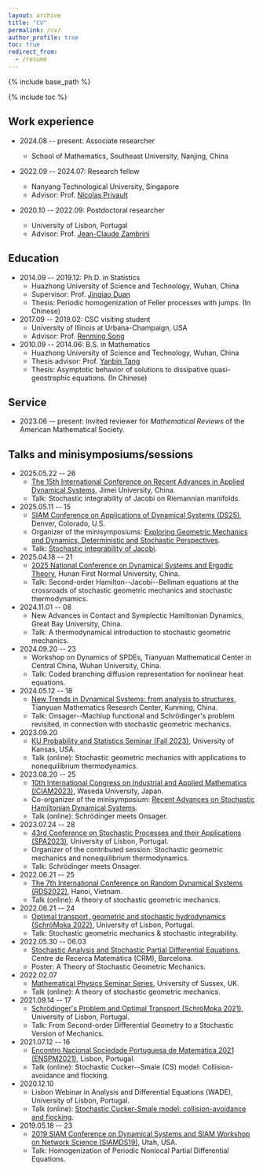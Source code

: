```yaml
---
layout: archive
title: "CV"
permalink: /cv/
author_profile: true
toc: true
redirect_from:
  - /resume
---
```


{% include base_path %}

{% include toc %}

## Work experience

* 2024.08 -- present: Associate researcher
  * School of Mathematics, Southeast University, Nanjing, China

* 2022.09 -- 2024.07: Research fellow
  * Nanyang Technological University, Singapore
  * Advisor: Prof. [Nicolas Privault](https://personal.ntu.edu.sg/nprivault/)

* 2020.10 -- 2022.09: Postdoctoral researcher
  * University of Lisbon, Portugal
  * Advisor: Prof. [Jean-Claude Zambrini](http://gfm.cii.fc.ul.pt/people/jczambrini/)


## Education

* 2014.09 -- 2019.12: Ph.D. in Statistics
  * Huazhong University of Science and Technology, Wuhan, China
  * Supervisor: Prof. [Jinqiao Duan](https://jqduan.github.io/)
  * Thesis: Periodic homogenization of Feller processes with jumps. (In Chinese)
* 2017.09 -- 2019.02: CSC visiting student
  * University of Illinois at Urbana-Champaign, USA
  * Advisor: Prof. [Renming Song](http://rsong.web.illinois.edu/)
* 2010.09 -- 2014.06: B.S. in Mathematics
  * Huazhong University of Science and Technology, Wuhan, China
  * Thesis advisor: Prof. [Yanbin Tang](https://www.researchgate.net/profile/Yanbin_Tang)
  * Thesis: Asymptotic behavior of solutions to dissipative quasi-geostrophic equations. (In Chinese)


## Service

* 2023.06 -- present: Invited reviewer for *Mathematical Reviews* of the American Mathematical Society.


## Talks and minisymposiums/sessions

- 2025.05.22 -- 26
  - [The 15th International Conference on Recent Advances in Applied Dynamical Systems](https://book.yunzhan365.com/wtcxb/anof/mobile/index.html), Jimei University, China.
  - Talk: Stochastic integrability of Jacobi on Riemannian manifolds.
- 2025.05.11 -- 15
  - [SIAM Conference on Applications of Dynamical Systems (DS25)](https://www.siam.org/conferences-events/past-event-archive/ds25/), Denver, Colorado, U.S.
  - Organizer of the minisymposiums: [Exploring Geometric Mechanics and Dynamics, Deterministic and Stochastic Perspectives](https://meetings.siam.org/sess/dsp_programsess.cfm?SESSIONCODE=82797).
  - Talk: [Stochastic integrability of Jacobi](https://meetings.siam.org/sess/dsp_talk.cfm?p=144268).
- 2025.04.18 -- 21
  - [2025 National Conference on Dynamical Systems and Ergodic Theory](https://mm.scimeeting.cn/cn/minisite/index/27928), Hunan First Normal University, China.
  - Talk: Second-order Hamilton--Jacobi--Bellman equations at the crossroads of stochastic geometric mechanics and stochastic thermodynamics.
- 2024.11.01 -- 08
  - New Advances in Contact and Symplectic Hamiltonian Dynamics, Great Bay University, China.
  - Talk: A thermodynamical introduction to stochastic geometric mechanics.
- 2024.09.20 -- 23
  - Workshop on Dynamics of SPDEs, Tianyuan Mathematical Center in Central China, Wuhan University, China. 
  - Talk: Coded branching diffusion representation for nonlinear heat equations.
- 2024.05.12 -- 18
  - [New Trends in Dynamical Systems: from analysis to structures](http://tianyuan.amss.ac.cn/ztyt/info/2024/145125.html), Tianyuan Mathematics Research Center, Kunming, China. 
  - Talk: Onsager--Machlup functional and Schrödinger's problem revisited, in connection with stochastic geometric mechanics.
- 2023.09.20
  - [KU Probability and Statistics Seminar (Fall 2023)](https://zhipengliu.ku.edu/seminar/2023Fall/), University of Kansas, USA. 
  - Talk (online): Stochastic geometric mechanics with applications to nonequilibrium thermodynamics.
- 2023.08.20 -- 25
  - [10th International Congress on Industrial and Applied Mathematics (ICIAM2023)](https://iciam2023.org/), Waseda University, Japan. 
  - Co-organizer of the minisymposium: [Recent Advances on Stochastic Hamiltonian Dynamical Systems](https://iciam2023.org/registered_data?id=00065). 
  - Talk (online): Schrödinger meets Onsager.
- 2023.07.24 -- 28
  - [43rd Conference on Stochastic Processes and their Applications (SPA2023)](https://www.spa2023.org/), University of Lisbon, Portugal. 
  - Organizer of the contributed session: Stochastic geometric mechanics and nonequilibrium thermodynamics. 
  - Talk: Schrödinger meets Onsager.
- 2022.06.21 -- 25
  - [The 7th International Conference on Random Dynamical Systems (RDS2022)](http://math.ac.vn/conference/RDS2021_22/index.php?option=com_content&view=article&id=102:home-rds2022&catid=78:hoi-nghi&Itemid=435&lang=vi), Hanoi, Vietnam. 
  - Talk (online): A theory of stochastic geometric mechanics.
- 2022.06.21 -- 24
  - [Optimal transport, geometric and stochastic hydrodynamics (SchröMoka 2022)](https://sites.google.com/view/schromoka-2022-conference/), University of Lisbon, Portugal. 
  - Talk: Stochastic geometric mechanics & stochastic integrability.
- 2022.05.30 -- 06.03
  - [Stochastic Analysis and Stochastic Partial Differential Equations](https://www.crm.cat/conference-on-stochastic-analysis-and-stochastic-pdes/), Centre de Recerca Matemàtica (CRM), Barcelona.
  - Poster: A Theory of Stochastic Geometric Mechanics.
- 2022.02.07
  - [Mathematical Physics Seminar Series](https://www.maths.sussex.ac.uk/seminars/mathphys.html), University of Sussex, UK. 
  - Talk (online): A theory of stochastic geometric mechanics.
- 2021.09.14 -- 17
  - [Schrödinger's Problem and Optimal Transport (SchröMoka 2021)](https://sites.google.com/view/schromoka-2021-conference/), University of Lisbon, Portugal. 
  - Talk: From Second-order Differential Geometry to a Stochastic Version of Mechanics.
- 2021.07.12 -- 16
  - [Encontro Nacional Sociedade Portuguesa de Matemática 2021 (ENSPM2021)](https://enspm2021.spm.pt/), Lisbon, Portugal. 
  - Talk (online): Stochastic Cucker--Smale (CS) model: Collision-avoidance and flocking.
- 2020.12.10
  - Lisbon Webinar in Analysis and Differential Equations (WADE), University of Lisbon, Portugal. 
  - Talk (online): [Stochastic Cucker-Smale model: collision-avoidance and flocking](https://wade.ulisboa.pt/seminars?id=5979).
- 2019.05.18 -- 23
  - [2019 SIAM Conference on Dynamical Systems and SIAM Workshop on Network Science (SIAMDS19)](https://www.siam.org/conferences/cm/conference/ds19), Utah, USA.
  - Talk: Homogenization of Periodic Nonlocal Partial Differential Equations.
